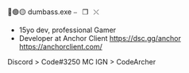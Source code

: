 🔴🟢🟡    dumbass.exe     ⎯⠀❐⠀⤬
 - 15yo dev, professional Gamer
 - Developer at Anchor Client
https://dsc.gg/anchor
https://anchorclient.com/

Discord > Code#3250
MC IGN > CodeArcher
